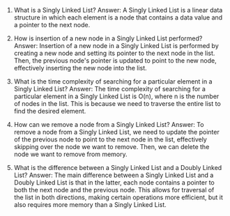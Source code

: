 1. What is a Singly Linked List?
Answer: A Singly Linked List is a linear data structure in which each element is a node that contains a data value and a pointer to the next node.

2. How is insertion of a new node in a Singly Linked List performed?
Answer: Insertion of a new node in a Singly Linked List is performed by creating a new node and setting its pointer to the next node in the list. Then, the previous node's pointer is updated to point to the new node, effectively inserting the new node into the list.

3. What is the time complexity of searching for a particular element in a Singly Linked List?
Answer: The time complexity of searching for a particular element in a Singly Linked List is O(n), where n is the number of nodes in the list. This is because we need to traverse the entire list to find the desired element.

4. How can we remove a node from a Singly Linked List?
Answer: To remove a node from a Singly Linked List, we need to update the pointer of the previous node to point to the next node in the list, effectively skipping over the node we want to remove. Then, we can delete the node we want to remove from memory.

5. What is the difference between a Singly Linked List and a Doubly Linked List?
Answer: The main difference between a Singly Linked List and a Doubly Linked List is that in the latter, each node contains a pointer to both the next node and the previous node. This allows for traversal of the list in both directions, making certain operations more efficient, but it also requires more memory than a Singly Linked List.
